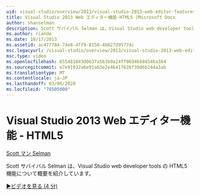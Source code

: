 ```yaml
---
uid: visual-studio/overview/2013/visual-studio-2013-web-editor-features-html5
title: Visual Studio 2013 Web エディター機能-HTML5 |Microsoft Docs
author: shanselman
description: Scott サバイバル Selman は、Visual Studio web developer tools の HTML5 機能について概要を紹介しています。
ms.author: riande
ms.date: 10/17/2013
ms.assetid: ac477784-74e8-4ff9-8150-4b827d95774c
msc.legacyurl: /visual-studio/overview/2013/visual-studio-2013-web-editor-features-html5
msc.type: video
ms.openlocfilehash: 655481043d0637a563b9a24ff0694668854ba364
ms.sourcegitcommit: e7e91932a6e91a63e2e46417626f39d6b244a3ab
ms.translationtype: MT
ms.contentlocale: ja-JP
ms.lasthandoff: 03/06/2020
ms.locfileid: "78505000"
---
```

# <a name="visual-studio-2013-web-editor-features---html5"></a>Visual Studio 2013 Web エディター機能 - HTML5

[Scott マン Selman](https://github.com/shanselman)

Scott サバイバル Selman は、Visual Studio web developer tools の HTML5 機能について概要を紹介しています。

[&#9654;ビデオを見る (4 分)](https://channel9.msdn.com/Blogs/ASP-NET-Site-Videos/visual-studio-2013-web-editor-features-html5)
